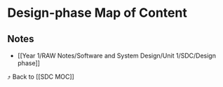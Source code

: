 # Design-phase Map of Content


## Notes
- [[Year 1/RAW Notes/Software and System Design/Unit 1/SDC/Design phase]]

⤴️ Back to [[SDC MOC]]